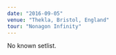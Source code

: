 ```yaml
---
date: "2016-09-05"
venue: "Thekla, Bristol, England"
tour: "Nonagon Infinity"
---
```


No known setlist.
